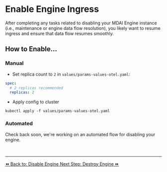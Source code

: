 # Enable Engine Ingress

After completing any tasks related to disabling your MDAI Engine instance (i.e., maintenance or engine data flow resolution), you likely want to resume ingress and ensure that data flow resumes smoothly.

## How to Enable...

### Manual

- Set replica count to `2` in `values/params-values-otel.yaml`:

```yaml
spec:
  # 2 replicas recommended
  replicas: 2
```
- Apply config to cluster

<!-- this doesn't work - must fix -->
`kubectl apply -f values/params-values-otel.yaml`


### Automated

Check back soon, we're working on an automated flow for disabling your engine.

<!--
1. Apply the configuration to enable ingress using `kubectl apply -f enable-ingress.yaml`.
2. Verify that incoming traffic reaches the cluster again, confirming that data flow has been re-instantiated.  -->

<br />

----
<span class="left"><a href="./disable-engine.md">⏪ Back to: Disable Engine </a></span>
<span class="right"><a href="./destroy-engine.md">Next Step: Destroy Engine  ⏩</a></span>

